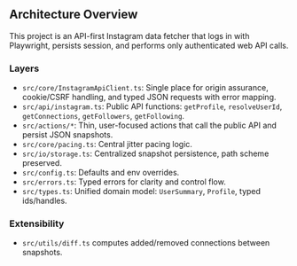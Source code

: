 ## Architecture Overview

This project is an API-first Instagram data fetcher that logs in with Playwright, persists session, and performs only authenticated web API calls.

### Layers

- `src/core/InstagramApiClient.ts`: Single place for origin assurance, cookie/CSRF handling, and typed JSON requests with error mapping.
- `src/api/instagram.ts`: Public API functions: `getProfile`, `resolveUserId`, `getConnections`, `getFollowers`, `getFollowing`.
- `src/actions/*`: Thin, user-focused actions that call the public API and persist JSON snapshots.
- `src/core/pacing.ts`: Central jitter pacing logic.
- `src/io/storage.ts`: Centralized snapshot persistence, path scheme preserved.
- `src/config.ts`: Defaults and env overrides.
- `src/errors.ts`: Typed errors for clarity and control flow.
- `src/types.ts`: Unified domain model: `UserSummary`, `Profile`, typed ids/handles.

### Extensibility

- `src/utils/diff.ts` computes added/removed connections between snapshots.
